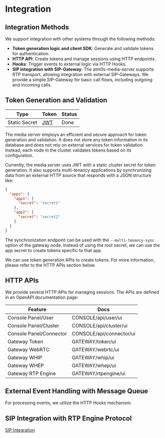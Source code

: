 # Integration

## Integration Methods

We support integration with other systems through the following methods:

- **Token generation logic and client SDK**: Generate and validate tokens for authentication.
- **HTTP API**: Create tokens and manage sessions using HTTP endpoints.
- **Hooks**: Trigger events to external logic via HTTP Hooks.
- **SIP integration with SIP-Gateway**: The atm0s-media-server supports RTP transport, allowing integration with external SIP-Gateways. We provide a simple SIP-Gateway for basic call flows, including outgoing and incoming calls.

## Token Generation and Validation

| Type          | Token                  | Status |
| ------------- | ---------------------- | ------ |
| Static Secret | [JWT](https://jwt.io/) | Done   |

The media server employs an efficient and secure approach for token generation and validation. It does not store any token information in its database and does not rely on external services for token validation. Instead, each node in the cluster validates tokens based on its configuration.

Currently, the media server uses JWT with a static cluster secret for token generation. It also supports multi-tenancy applications by synchronizing data from an external HTTP source that responds with a JSON structure like:

```json
{
  "apps": {
    "app1": {
      "secret": "secret1"
    },
    "app2": {
      "secret": "secret2"
    }
  }
}
```

The synchronization endpoint can be used with the `--multi-tenancy-sync` option of the gateway node. Instead of using the root secret, we can use the app secret to create tokens specific to that app.

We can use token generation APIs to create tokens. For more information, please refer to the HTTP APIs section below.

## HTTP APIs

We provide several HTTP APIs for managing sessions. The APIs are defined in an OpenAPI documentation page:

| Feature                 | Docs                     |
| ----------------------- | ------------------------ |
| Console Panel/User      | CONSOLE/api/user/ui      |
| Console Panel/Cluster   | CONSOLE/api/cluster/ui   |
| Console Panel/Connector | CONSOLE/api/connector/ui |
| Gateway Token           | GATEWAY/token/ui         |
| Gateway WebRTC          | GATEWAY/webrtc/ui        |
| Gateway WHIP            | GATEWAY/whip/ui          |
| Gateway WHEP            | GATEWAY/whep/ui          |
| Gateway RTP Engine      | GATEWAY/rtpengine/ui     |

## External Event Handling with Message Queue

For processing events, we utilize the HTTP Hooks mechanism.

## SIP Integration with RTP Engine Protocol

[SIP Integration](../getting-started/quick-start/sip.md)
